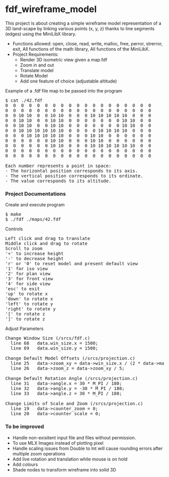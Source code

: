 # fdf_wireframe_model
This project is about creating a simple wireframe model representation of a 3D land-scape by linking various points (x, y, z) thanks to line segments (edges) using the MiniLibX library.
- Functions allowed: open, close, read, write, malloc, free, perror, strerror, exit, All functions of the math
library, All functions of the MiniLibX.
- Project Requirements:
    - Render 3D isometric view given a map.fdf
    - Zoom in and out
    - Translate model
    - Rotate Model
    - Add one feature of choice (adjustable altitude) 

Example of a .fdf file map to be passed into the program
<pre>
$ cat ./42.fdf
0  0  0  0  0  0  0  0  0  0  0  0  0  0  0  0  0  0  0
0  0  0  0  0  0  0  0  0  0  0  0  0  0  0  0  0  0  0
0  0 10 10  0  0 10 10  0  0  0 10 10 10 10 10  0  0  0
0  0 10 10  0  0 10 10  0  0  0  0  0  0  0 10 10  0  0
0  0 10 10  0  0 10 10  0  0  0  0  0  0  0 10 10  0  0
0  0 10 10 10 10 10 10  0  0  0  0 10 10 10 10  0  0  0
0  0  0 10 10 10 10 10  0  0  0 10 10  0  0  0  0  0  0
0  0  0  0  0  0 10 10  0  0  0 10 10  0  0  0  0  0  0
0  0  0  0  0  0 10 10  0  0  0 10 10 10 10 10 10  0  0
0  0  0  0  0  0  0  0  0  0  0  0  0  0  0  0  0  0  0
0  0  0  0  0  0  0  0  0  0  0  0  0  0  0  0  0  0  0

Each number represents a point in space:
- The horizontal position corresponds to its axis.
- The vertical position corresponds to its ordinate.
- The value corresponds to its altitude.
</pre>

### Project Documentations
Create and execute program
<pre>
$ make
$ ./fdf ./maps/42.fdf
</pre>
Controls
<pre>
Left click and drag to translate
Middle click and drag to rotate
Scroll to zoom
'+' to increase height
'-' to decrease height
'r' or '0' to reset model and present default view
'1' for iso view
'2' for plan view
'3' for front view
'4' for side view
'esc' to exit
'up' to rotate x
'down' to rotate x
'left' to rotate y
'right' to rotate y
'[' to rotate z
']' to rotate z
</pre>
Adjust Parameters
<pre>
Change Window Size (/srcs/fdf.c)
  line 68	data.win_size.x = 1500;
  line 69	data.win_size.y = 1500;
	
Change Default Model Offsets (/srcs/projection.c)
  line 25	data->zoom_xy = data->win_size.x / (2 * data->map_size.x);
  line 26	data->zoom_z = data->zoom_xy / 5;

Change Default Rotation Angle (/srcs/projection.c)
  line 31	data->angle.x = 30 * M_PI / 180;
  line 32	data->angle.y = -30 * M_PI / 180;
  line 33	data->angle.z = 30 * M_PI / 180;

Change Limits of Scale and Zoom (/srcs/projection.c)
  line 19	data->counter_zoom = 0;
  line 20	data->counter_scale = 0;
</pre>
### To be improved
- Handle non-exisitent input file and files without permission.
- To use MLX Images instead of plotting pixel
- Handle scaling issues from Double to Int will cause rounding errors after multiple zoom operations
- Add live rotation and translation while mouse is on hold
- Add colours
- Shade nodes to transform wireframe into solid 3D
